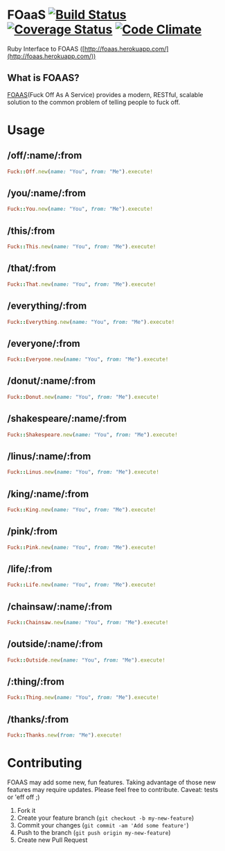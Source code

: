 # FOaaS [![Build Status](https://travis-ci.org/rthbound/foaas.png?branch=master)](https://travis-ci.org/rthbound/foaas) [![Coverage Status](https://coveralls.io/repos/rthbound/foaas/badge.png)](https://coveralls.io/r/rthbound/foaas) [![Code Climate](https://codeclimate.com/github/rthbound/foaas.png)](https://codeclimate.com/github/rthbound/foaas)
Ruby Interface to FOAAS ([http://foaas.herokuapp.com/](http://foaas.herokuapp.com/))

## What is FOAAS?

[FOAAS](http://foaas.herokuapp.com/)(Fuck Off As A Service) provides a modern,
RESTful, scalable solution to the common problem of telling people to fuck off.

# Usage

## /off/:name/:from

```ruby
Fuck::Off.new(name: "You", from: "Me").execute!
```

## /you/:name/:from

```ruby
Fuck::You.new(name: "You", from: "Me").execute!
```

## /this/:from

```ruby
Fuck::This.new(name: "You", from: "Me").execute!
```

## /that/:from

```ruby
Fuck::That.new(name: "You", from: "Me").execute!
```

## /everything/:from

```ruby
Fuck::Everything.new(name: "You", from: "Me").execute!
```

## /everyone/:from

```ruby
Fuck::Everyone.new(name: "You", from: "Me").execute!
```

## /donut/:name/:from

```ruby
Fuck::Donut.new(name: "You", from: "Me").execute!
```

## /shakespeare/:name/:from

```ruby
Fuck::Shakespeare.new(name: "You", from: "Me").execute!
```

## /linus/:name/:from

```ruby
Fuck::Linus.new(name: "You", from: "Me").execute!
```

## /king/:name/:from

```ruby
Fuck::King.new(name: "You", from: "Me").execute!
```

## /pink/:from

```ruby
Fuck::Pink.new(name: "You", from: "Me").execute!
```

## /life/:from

```ruby
Fuck::Life.new(name: "You", from: "Me").execute!
```

## /chainsaw/:name/:from

```ruby
Fuck::Chainsaw.new(name: "You", from: "Me").execute!
```

## /outside/:name/:from

```ruby
Fuck::Outside.new(name: "You", from: "Me").execute!
```

## /:thing/:from

```ruby
Fuck::Thing.new(name: "You", from: "Me").execute!
```

## /thanks/:from

```ruby
Fuck::Thanks.new(from: "Me").execute!
```

# Contributing

FOAAS may add some new, fun features. Taking advantage of those new features may
require updates. Please feel free to contribute. Caveat: tests or 'eff off ;)

1. Fork it
2. Create your feature branch (`git checkout -b my-new-feature`)
3. Commit your changes (`git commit -am 'Add some feature'`)
4. Push to the branch (`git push origin my-new-feature`)
5. Create new Pull Request

